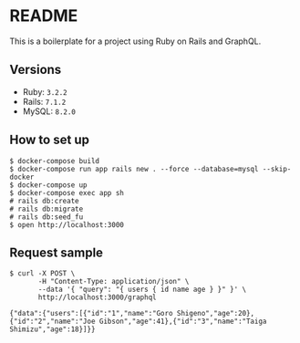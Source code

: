 # README

This is a boilerplate for a project using Ruby on Rails and GraphQL.

## Versions

- Ruby: `3.2.2`
- Rails: `7.1.2`
- MySQL: `8.2.0`

## How to set up

```shell:
$ docker-compose build
$ docker-compose run app rails new . --force --database=mysql --skip-docker
$ docker-compose up
$ docker-compose exec app sh
# rails db:create
# rails db:migrate
# rails db:seed_fu
$ open http://localhost:3000
```

## Request sample

```shell:
$ curl -X POST \
       -H "Content-Type: application/json" \
       --data '{ "query": "{ users { id name age } }" }' \
       http://localhost:3000/graphql

{"data":{"users":[{"id":"1","name":"Goro Shigeno","age":20},{"id":"2","name":"Joe Gibson","age":41},{"id":"3","name":"Taiga Shimizu","age":18}]}}
```
